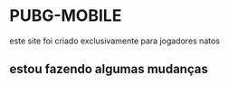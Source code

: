 # PUBG-MOBILE
este site foi  criado exclusivamente  para jogadores natos
## estou fazendo algumas mudanças
